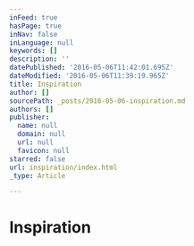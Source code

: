 ```yaml
---
inFeed: true
hasPage: true
inNav: false
inLanguage: null
keywords: []
description: ''
datePublished: '2016-05-06T11:42:01.695Z'
dateModified: '2016-05-06T11:39:19.965Z'
title: Inspiration
author: []
sourcePath: _posts/2016-05-06-inspiration.md
authors: []
publisher:
  name: null
  domain: null
  url: null
  favicon: null
starred: false
url: inspiration/index.html
_type: Article

---
```

# Inspiration